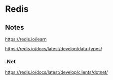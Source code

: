 # Redis

## Notes

<https://redis.io/learn>

<https://redis.io/docs/latest/develop/data-types/>

### .Net

<https://redis.io/docs/latest/develop/clients/dotnet/>
